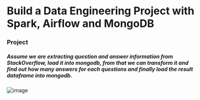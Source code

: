 # Build a Data Engineering Project with Spark, Airflow and MongoDB

### Project
##### Assume we are extracting question and answer information from StackOverflow, load it into mongodb, from that we can transform it and find out how many answers for each questions and finally load the result dataframe into mongodb.

![image](https://github.com/user-attachments/assets/234ad418-7991-4717-b678-92f4a9723a5c)
